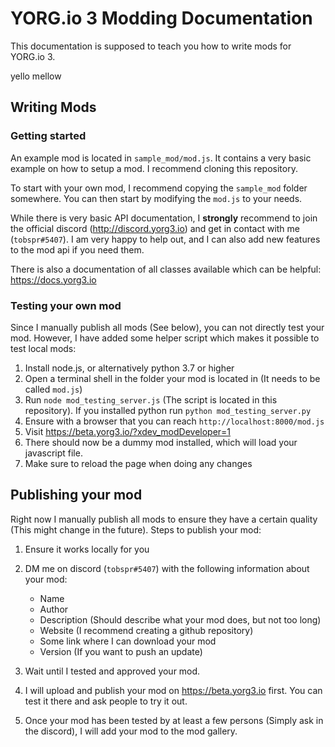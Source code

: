 # YORG.io 3 Modding Documentation

This documentation is supposed to teach you how to write mods for YORG.io 3.

yello mellow

## Writing Mods

### Getting started


An example mod is located in `sample_mod/mod.js`. It contains a very basic example on
how to setup a mod. I recommend cloning this repository.

To start with your own mod, I recommend copying the `sample_mod` folder somewhere.
You can then start by modifying the `mod.js` to your needs.

While there is very basic API documentation, I **strongly** recommend to join the official discord (http://discord.yorg3.io) and get in contact with me (`tobspr#5407`). I am very happy to help out, and I can also add new features to the mod api if you need them.

There is also a documentation of all classes available which can be helpful: https://docs.yorg3.io


### Testing your own mod

Since I manually publish all mods (See below), you can not directly test your mod. However, I have added some helper script which makes it possible to test local mods:

1. Install node.js, or alternatively python 3.7 or higher
2. Open a terminal shell in the folder your mod is located in (It needs to be called `mod.js`)
3. Run `node mod_testing_server.js` (The script is located in this repository). If you installed python run `python mod_testing_server.py`
4. Ensure with a browser that you can reach `http://localhost:8000/mod.js`
5. Visit https://beta.yorg3.io/?xdev_modDeveloper=1
6. There should now be a dummy mod installed, which will load your javascript file.
7. Make sure to reload the page when doing any changes



## Publishing your mod

Right now I manually publish all mods to ensure they have a certain quality (This might change in the future). Steps to publish your mod:

1. Ensure it works locally for you
2. DM me on discord (`tobspr#5407`) with the following information about your mod:
    - Name
    - Author
    - Description (Should describe what your mod does, but not too long)
    - Website (I recommend creating a github repository)
    - Some link where I can download your mod
    - Version (If you want to push an update)

3. Wait until I tested and approved your mod.
4. I will upload and publish your mod on https://beta.yorg3.io first. You can test it there and ask people to try it out.
5. Once your mod has been tested by at least a few persons (Simply ask in the discord), I will add your mod to the mod gallery.



